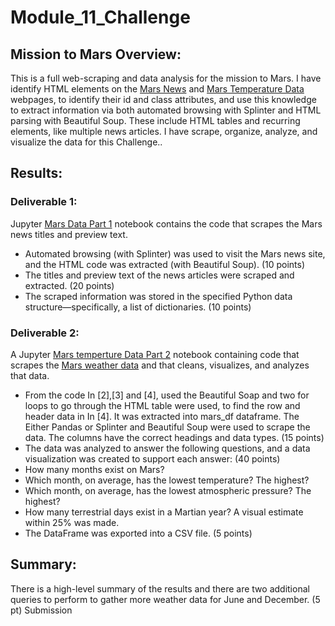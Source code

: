 # Module_11_Challenge

## Mission to Mars Overview:
This is a full web-scraping and data analysis for the mission to Mars. I have identify HTML elements on the [Mars News](https://redplanetscience.com/) and [Mars Temperature Data](https://data-class-mars-challenge.s3.amazonaws.com/Mars/index.html) webpages,  to identify their id and class attributes, and use this knowledge to extract information via both automated browsing with Splinter and HTML parsing with Beautiful Soup.  These include HTML tables and recurring elements, like multiple news articles. I have  scrape, organize, analyze, and visualize the data for this Challenge..

## Results:
### Deliverable 1: 
Jupyter [Mars Data Part 1](#) notebook contains the code that scrapes the Mars news titles and preview text.
-	Automated browsing (with Splinter) was used to visit the Mars news site, and the HTML code was extracted (with Beautiful Soup). (10 points)
-	The titles and preview text of the news articles were scraped and extracted. (20 points)
-	The scraped information was stored in the specified Python data structure—specifically, a list of dictionaries. (10 points)


### Deliverable 2: 
A Jupyter [Mars temperture Data Part 2](#) notebook containing code that scrapes the [Mars weather data](https://data-class-mars-challenge.s3.amazonaws.com/Mars/index.html) and that cleans, visualizes, and analyzes that data.
-	From the code In [2],[3] and [4], used the Beautiful Soap and two for loops to go through the HTML table were used, to find the row and header data in In [4]. It was extracted into mars_df dataframe. The Either Pandas or Splinter and Beautiful Soup were used to scrape the data. The columns have the correct headings and data types. (15 points)
-	The data was analyzed to answer the following questions, and a data visualization was created to support each answer: (40 points)
 -	How many months exist on Mars?
 - 	Which month, on average, has the lowest temperature? The highest?
 -	Which month, on average, has the lowest atmospheric pressure? The highest?
 -	How many terrestrial days exist in a Martian year? A visual estimate within 25% was made.
-	The DataFrame was exported into a CSV file. (5 points)


## Summary:

There is a high-level summary of the results and there are two additional queries to perform to gather more weather data for June and December. (5 pt)
Submission

